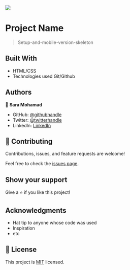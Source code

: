 ![](https://img.shields.io/badge/Microverse-blueviolet)

# Project Name

> Setup-and-mobile-version-skeleton

## Built With

- HTML/CSS
- Technologies used Git/Github

## Authors

👤 **Sara Mohamad**

- GitHub: [@githubhandle](https://github.com/Davis-morale)
- Twitter: [@twitterhandle](https://twitter.com/Davis-morale)
- LinkedIn: [LinkedIn](https://www.linkedin.com/feed/)

## 🤝 Contributing

Contributions, issues, and feature requests are welcome!

Feel free to check the [issues page](../../issues/).

## Show your support

Give a ⭐️ if you like this project!

## Acknowledgments

- Hat tip to anyone whose code was used
- Inspiration
- etc

## 📝 License

This project is [MIT](./MIT.md) licensed.
